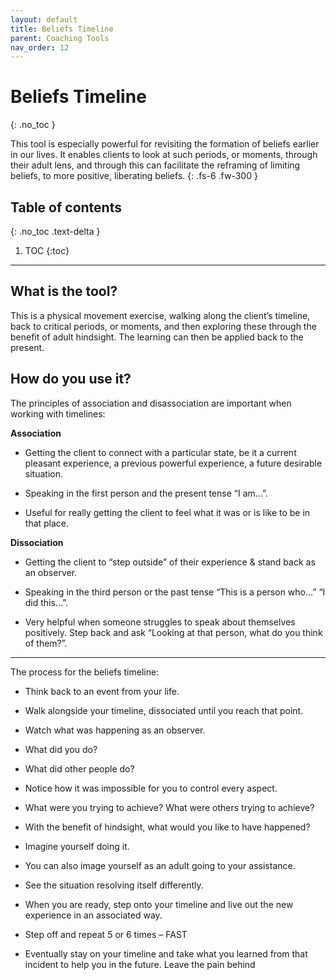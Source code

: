 ```yaml
---
layout: default
title: Beliefs Timeline
parent: Coaching Tools
nav_order: 12
---
```


# Beliefs Timeline
{: .no_toc }

This tool is especially powerful for revisiting the formation of beliefs earlier in our lives. It enables clients to look at such periods, or moments, through their adult lens, and through this can facilitate the reframing of limiting beliefs, to more positive, liberating beliefs.
{: .fs-6 .fw-300 }

## Table of contents
{: .no_toc .text-delta }

1. TOC
{:toc}

---

##  What is the tool?

This is a physical movement exercise, walking along the client’s timeline, back to critical periods, or moments, and then exploring these through the benefit of adult hindsight. The learning can then be applied back to the present.

##  How do you use it?

The principles of association and disassociation are important when working with timelines:

**Association**
- Getting the client to connect with a particular state, be it a current pleasant experience, a previous powerful experience, a future desirable situation.

- Speaking in the first person and the present tense “I am...”.

- Useful for really getting the client to feel what it was or is like to be in that place.

**Dissociation**
- Getting the client to “step outside” of their experience & stand back as an observer.

- Speaking in the third person or the past tense “This is a person who...” “I did this...”.

- Very helpful when someone struggles to speak about themselves positively. Step back and ask “Looking at that person, what do you think of them?”.

---

The process for the beliefs timeline:
- Think back to an event from your life.

- Walk alongside your timeline, dissociated until you reach that point.

- Watch what was happening as an observer.

- What did you do?

- What did other people do?

- Notice how it was impossible for you to control every aspect.

- What were you trying to achieve? What were others trying to achieve?

- With the benefit of hindsight, what would you like to have happened?

- Imagine yourself doing it.

- You can also image yourself as an adult going to your assistance.

- See the situation resolving itself differently.

- When you are ready, step onto your timeline and live out the new experience in an
associated way.

- Step off and repeat 5 or 6 times – FAST

- Eventually stay on your timeline and take what you learned from that incident to help you in the future. Leave the pain behind
